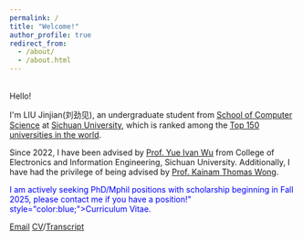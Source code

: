 ```yaml
---
permalink: /
title: "Welcome!"
author_profile: true
redirect_from: 
  - /about/
  - /about.html
---
```




<br>
Hello! 
  
I'm LIU Jinjian(刘劲见), an undergraduate student from [School of Computer Science](https://cs.scu.edu.cn/) at [Sichuan University](https://www.scu.edu.cn/), which is ranked among the [Top 150 universities in the world](https://www.shanghairanking.com/institution/sichuan-university).  

Since 2022, I have been advised by [Prof. Yue Ivan Wu](https://scholar.google.com/citations?user=3hAyJWwAAAAJ&hl=zh-CN) from College of Electronics and Information Engineering, Sichuan University. Additionally, I have had the privilege of being advised by [Prof. Kainam Thomas Wong](https://ieeexplore.ieee.org/author/37278684000).


<p style="color:blue;">I am actively seeking PhD/Mphil positions with scholarship beginning in Fall 2025, please contact me if you have a position!" style="color:blue;">Curriculum Vitae</a>.</p>


[Email](austin.liujinjian@gmail.com) [CV](../assets/CV-20240523-JJL.pdf)/[Transcript](../assets/CV-20240523-JJL.pdf)
